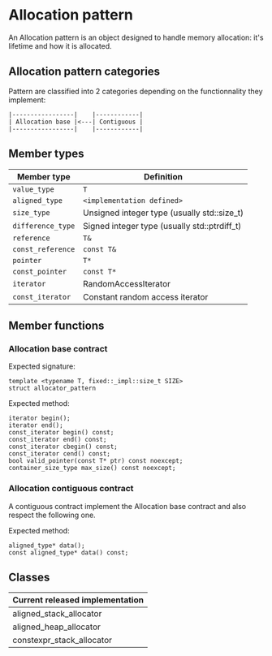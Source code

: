 # Allocation pattern

An Allocation pattern is an object designed to handle memory allocation: it's lifetime and how it is allocated.

## Allocation pattern categories

Pattern are classified into 2 categories depending on the functionnality they implement:   

```
|-----------------|    |------------|   
| Allocation base |<---| Contiguous |   
|-----------------|    |------------|   
```


## Member types
|  Member type | Definition |
| ---  | --- |
| `value_type` | `T` | 
| `aligned_type` | `<implementation defined>` | 
| `size_type` |  Unsigned integer type (usually std::size_t) |
| `difference_type` |  Signed integer type (usually std::ptrdiff_t) |
| `reference` | `T&` |
| `const_reference` | `const T&` |
| `pointer` | `T*` |
| `const_pointer` | `const T*` |
| `iterator` | RandomAccessIterator |
| `const_iterator` | Constant random access iterator |

##  Member functions

### Allocation base contract

Expected signature:
```
template <typename T, fixed::_impl::size_t SIZE>
struct allocator_pattern
```

Expected method:
```
iterator begin();
iterator end();
const_iterator begin() const;
const_iterator end() const;
const_iterator cbegin() const;
const_iterator cend() const;
bool valid_pointer(const T* ptr) const noexcept;
container_size_type max_size() const noexcept;
```

### Allocation contiguous contract

A contiguous contract implement the Allocation base contract and also respect the following one.

Expected method:
```
aligned_type* data();
const aligned_type* data() const;
```

## Classes

| Current released implementation |
| ------------------------------- |
| aligned_stack_allocator         |
| aligned_heap_allocator          |
| constexpr_stack_allocator       |